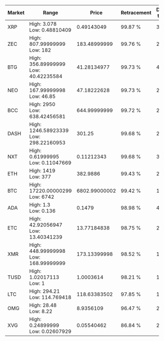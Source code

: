 | Market | Range | Price| Retracement | Doubles to 50% |
| --- | --- | --- | --- | --- |
| XRP | High: 3.078<br />Low: 0.48810409 | 0.49143049 | 99.87 % | 3.63 |
| ZEC | High: 807.99999999<br />Low: 182 | 183.48999999 | 99.76 % | 2.70 |
| BTG | High: 356.89999999<br />Low: 40.42235584 | 41.28134977 | 99.73 % | 4.81 |
| NEO | High: 167.99999998<br />Low: 46.85 | 47.18222628 | 99.73 % | 2.28 |
| BCC | High: 2950<br />Low: 638.42456581 | 644.99999999 | 99.72 % | 2.78 |
| DASH | High: 1246.58923339<br />Low: 298.22160953 | 301.25 | 99.68 % | 2.56 |
| NXT | High: 0.61999995<br />Low: 0.11047669 | 0.11212343 | 99.68 % | 3.26 |
| ETH | High: 1419<br />Low: 377 | 382.9886 | 99.43 % | 2.34 |
| BTC | High: 17220.00000299<br />Low: 6742 | 6802.99000002 | 99.42 % | 1.76 |
| ADA | High: 1.3<br />Low: 0.136 | 0.1479 | 98.98 % | 4.85 |
| ETC | High: 42.92056947<br />Low: 13.40341239 | 13.77184838 | 98.75 % | 2.04 |
| XMR | High: 448.99999998<br />Low: 168.99999999 | 173.13399998 | 98.52 % | 1.78 |
| TUSD | High: 1.02017113<br />Low: 1 | 1.0003614 | 98.21 % | 1.01 |
| LTC | High: 294.21<br />Low: 114.769418 | 118.63383502 | 97.85 % | 1.72 |
| OMG | High: 28.48<br />Low: 8.22 | 8.9356109 | 96.47 % | 2.05 |
| XVG | High: 0.24899999<br />Low: 0.02607929 | 0.05540462 | 86.84 % | 2.48 |
